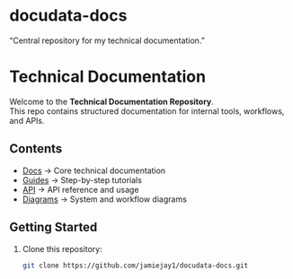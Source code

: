 # docudata-docs
“Central repository for my technical documentation.”

# Technical Documentation

Welcome to the **Technical Documentation Repository**.  
This repo contains structured documentation for internal tools, workflows, and APIs.

##  Contents
- [Docs](docs/index.md) → Core technical documentation
- [Guides](guides/getting-started.md) → Step-by-step tutorials
- [API](api/endpoints.md) → API reference and usage
- [Diagrams](diagrams/) → System and workflow diagrams

##  Getting Started
1. Clone this repository:
   ```bash
   git clone https://github.com/jamiejay1/docudata-docs.git
